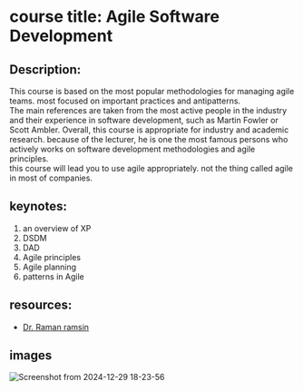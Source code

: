# course title: Agile Software Development
## Description:
This course is based on the most popular methodologies for managing agile teams. most focused on important practices and antipatterns.<br />
The main references are taken from the most active people in the industry and their experience in software development, such as Martin Fowler or Scott Ambler.
Overall, this course is appropriate for industry and academic research. because of the lecturer, he is one the most famous persons who actively works on software development methodologies and agile principles.<br />
this course will lead you to use agile appropriately. not the thing called agile in most of companies.


## keynotes:
1. an overview of XP
2. DSDM
3. DAD
4. Agile principles
5. Agile planning
6. patterns in Agile

## resources:
- [Dr. Raman ramsin](https://ocw.sharif.ir/course/id/448/)

## images
![Screenshot from 2024-12-29 18-23-56](https://github.com/user-attachments/assets/e47557e0-ae03-42f5-91ef-6c87ab522fd7)
